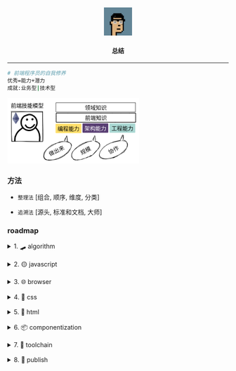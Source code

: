 <h3 align="center">
  <img src="Week19/assets/punk9602.png" width="64"/>
</h3>

<h4 align="center">总结</h4>

---

```bash
# 前端程序员的自我修养
优秀=能力+潜力
成就:业务型|技术型
```

<img src="Week19/assets/front-end-model.png" width="300" />

### 方法

- `整理法` [组合, 顺序, 维度, 分类]

- `追溯法` [源头, 标准和文档, 大师]

### roadmap

<details>
  <summary>1. 🛹 algorithm</summary>

</details>

<br />

<details>
  <summary>2. 🟡 javascript</summary>

</details>

<br />

<details>
  <summary>3. 🌐 browser</summary>

</details>

<br />

<details>
  <summary>4. 🔵 css</summary>

</details>

<br />

<details>
  <summary>5. 🔴 html</summary>

</details>

<br />

<details>
  <summary>6. 📦 componentization</summary>

</details>

<br />

<details>
  <summary>7. 🧰 toolchain</summary>

</details>

<br />

<details>
  <summary>8. 🚀 publish</summary>

</details>
